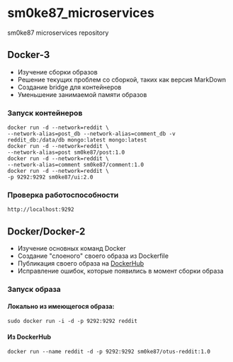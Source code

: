 # sm0ke87_microservices
sm0ke87 microservices repository
## Docker-3

* Изучение сборки образов
* Решение текущих проблем со сборкой, таких как версия MarkDown
* Создание bridge для контейнеров
* Уменьшение занимаемой памяти образов

### Запуск контейнеров
```
docker run -d --network=reddit \
--network-alias=post_db --network-alias=comment_db -v reddit_db:/data/db mongo:latest mongo:latest
docker run -d --network=reddit \
--network-alias=post sm0ke87/post:1.0
docker run -d --network=reddit \
--network-alias=comment sm0ke87/comment:1.0
docker run -d --network=reddit \
-p 9292:9292 sm0ke87/ui:2.0
```
### Проверка работоспособности
```
http://localhost:9292
```

## Docker/Docker-2

* Изучение основных команд Docker
* Создание "слоеного" своего образа из Dockerfile
* Публикация своего образа на [DockerHub](https://hub.docker.com/repository/docker/sm0ke87/otus-reddit)
* Исправление ошибок, которые появились в момент сборки образа

### Запуск образа
#### Локально из имеющегося образа:
``sudo docker run -i -d -p 9292:9292 reddit ``
#### Из DockerHub
``docker run --name reddit -d -p 9292:9292 sm0ke87/otus-reddit:1.0``
